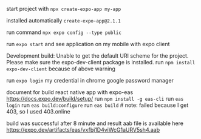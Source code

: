 start project with `npx create-expo-app my-app`

installed automatically `create-expo-app@2.1.1`

run command `npx expo config --type public`

run `expo start` and see application on my mobile with expo client

Development build: Unable to get the default URI scheme for the project. Please make sure the expo-dev-client package is installed.
run `npm install expo-dev-client` because of above warning

run `expo login` my credential in chrome google password manager

document for build react native app with expo-eas https://docs.expo.dev/build/setup/
run `npm install -g eas-cli`
run `eas login`
run `eas build:configure`
run `eas build` # note: failed because I get 403, so I used 403.online

build was successful after 8 minute
and result aab file is available here
https://expo.dev/artifacts/eas/vxfbj1D4viWcG1aURV5sh4.aab
